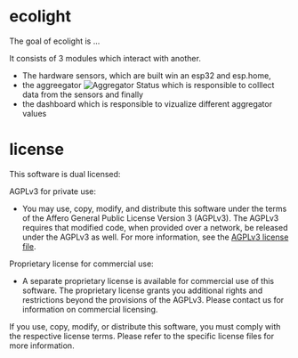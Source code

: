 # ecolight

The goal of ecolight is ...

It consists of 3 modules which interact with another.

* The hardware sensors, which are built win an esp32 and esp.home, 
* the aggreegator ![Aggregator Status](https://github.com/bytebang/ecolight/actions/workflows/aggregator.yml/badge.svg) which is responsible to colllect data from the sensors and finally
* the dashboard which is responsible to vizualize different aggregator values


# license 

This software is dual licensed:

AGPLv3 for private use:
- You may use, copy, modify, and distribute this software under the terms of the Affero General Public License Version 3 (AGPLv3). The AGPLv3 requires that modified code, when provided over a network, be released under the AGPLv3 as well. For more information, see the [AGPLv3 license file](./LICENSE-AGPLv3.txt).

Proprietary license for commercial use:
- A separate proprietary license is available for commercial use of this software. The proprietary license grants you additional rights and restrictions beyond the provisions of the AGPLv3. Please contact us for information on commercial licensing.

If you use, copy, modify, or distribute this software, you must comply with the respective license terms. Please refer to the specific license files for more information.
